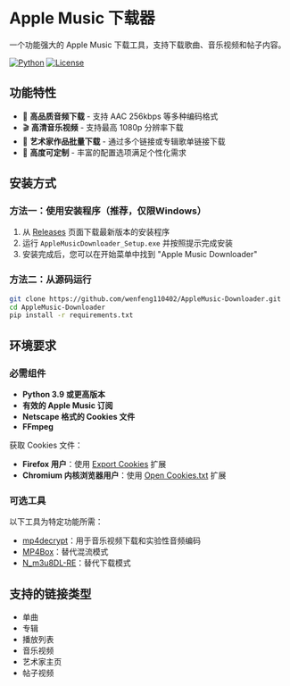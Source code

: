 # Apple Music 下载器

一个功能强大的 Apple Music 下载工具，支持下载歌曲、音乐视频和帖子内容。

[![Python](https://img.shields.io/badge/python-3.9%2B-blue)](https://www.python.org/downloads/)
[![License](https://img.shields.io/github/license/wenfeng110402/AppleMusic-Downloader)](LICENSE)

## 功能特性

- 🎵 **高品质音频下载** - 支持 AAC 256kbps 等多种编码格式
- 🎬 **高清音乐视频** - 支持最高 1080p 分辨率下载
- 👤 **艺术家作品批量下载** - 通过多个链接或专辑歌单链接下载
- 🎨 **高度可定制** - 丰富的配置选项满足个性化需求

## 安装方式

### 方法一：使用安装程序（推荐，仅限Windows）

1. 从 [Releases](https://github.com/wenfeng110402/AppleMusic-Downloader/releases) 页面下载最新版本的安装程序
2. 运行 `AppleMusicDownloader_Setup.exe` 并按照提示完成安装
3. 安装完成后，您可以在开始菜单中找到 "Apple Music Downloader"

### 方法二：从源码运行

```bash
git clone https://github.com/wenfeng110402/AppleMusic-Downloader.git
cd AppleMusic-Downloader
pip install -r requirements.txt
```

## 环境要求

### 必需组件

- **Python 3.9 或更高版本**
- **有效的 Apple Music 订阅**
- **Netscape 格式的 Cookies 文件**
- **FFmpeg**

获取 Cookies 文件：

- **Firefox 用户**：使用 [Export Cookies](https://addons.mozilla.org/firefox/addon/export-cookies-txt/) 扩展
- **Chromium 内核浏览器用户**：使用 [Open Cookies.txt](https://chromewebstore.google.com/detail/open-cookiestxt/gdocmgbfkjnnpapoeobnolbbkoibbcif) 扩展

### 可选工具

以下工具为特定功能所需：

- [mp4decrypt](https://www.bento4.com/downloads/)：用于音乐视频下载和实验性音频编码
- [MP4Box](https://gpac.io/downloads/gpac-nightly-builds/)：替代混流模式
- [N_m3u8DL-RE](https://github.com/nilaoda/N_m3u8DL-RE/releases/latest)：替代下载模式

## 支持的链接类型

- 单曲
- 专辑
- 播放列表
- 音乐视频
- 艺术家主页
- 帖子视频
